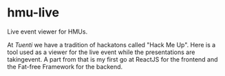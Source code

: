 # hmu-live
Live event viewer for HMUs.

At *Tuenti* we have a tradition of hackatons called "Hack Me Up". Here is a tool used as a viewer for the live event while the presentations are takingevent. A part from that is my first go at ReactJS for the frontend and the Fat-free Framework for the backend.
